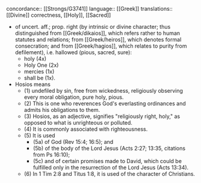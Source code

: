 concordance:: [[Strongs/G3741]] 
language:: [[Greek]] 
translations:: [[Divine]] correctness, [[Holy]], [[Sacred]]

- of uncert. aff.; prop. right (by intrinsic or divine character; thus distinguished from [[Greek/dikaios]], which refers rather to human statutes and relations; from [[Greek/heiros]], which denotes formal consecration; and from [[Greek/hagios]], which relates to purity from defilement), i.e. hallowed (pious, sacred, sure):
	- holy (4x)
	- Holy One (2x)
	- mercies (1x)
	- shall be (1x).
- Hosios means
	- (1) undefiled by sin, free from wickedness, religiously observing every moral obligation, pure holy, pious.
	- (2) This is one who reverences God's everlasting ordinances and admits his obligations to them.
	- (3) Hosios, as an adjective, signifies "religiously right, holy," as opposed to what is unrighteous or polluted.
	- (4) It is commonly associated with righteousness.
	- (5) It is used
		- (5a) of God (Rev 15:4; 16:5); and
		- (5b) of the body of the Lord Jesus (Acts 2:27; 13:35, citations from Ps 16:10);
		- (5c) and of certain promises made to David, which could be fulfilled only in the resurrection of the Lord Jesus (Acts 13:34).
	- (6) In 1 Tim 2:8 and Titus 1:8, it is used of the character of Christians.